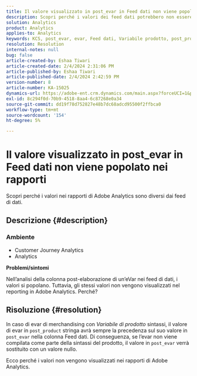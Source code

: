 ```yaml
---
title: Il valore visualizzato in post_evar in Feed dati non viene popolato nei rapporti
description: Scopri perché i valori dei feed dati potrebbero non essere visualizzati nel rapporto di Adobe Analytics.
solution: Analytics
product: Analytics
applies-to: Analytics
keywords: KCS, post_evar, evar, Feed dati, Variabile prodotto, post_product, Valori
resolution: Resolution
internal-notes: null
bug: false
article-created-by: Eshaa Tiwari
article-created-date: 2/4/2024 2:31:06 PM
article-published-by: Eshaa Tiwari
article-published-date: 2/4/2024 2:42:59 PM
version-number: 8
article-number: KA-15025
dynamics-url: https://adobe-ent.crm.dynamics.com/main.aspx?forceUCI=1&pagetype=entityrecord&etn=knowledgearticle&id=e1d92807-6ac3-ee11-9079-6045bd006295
exl-id: 8c294f0d-70b9-4518-8aa4-6c87268e0a34
source-git-commit: dd19f78d752827e48b7dc68adcd95500f2ffbca0
workflow-type: tm+mt
source-wordcount: '154'
ht-degree: 5%

---
```


# Il valore visualizzato in post_evar in Feed dati non viene popolato nei rapporti


Scopri perché i valori nei rapporti di Adobe Analytics sono diversi dai feed di dati.

## Descrizione {#description}


### <b>Ambiente</b>

- Customer Journey Analytics
- Analytics


<b>Problemi/sintomi</b>

Nell’analisi della colonna post-elaborazione di un’eVar nei feed di dati, i valori si popolano. Tuttavia, gli stessi valori non vengono visualizzati nel reporting in Adobe Analytics. Perché?






## Risoluzione {#resolution}


In caso di evar di merchandising con *Variabile di prodotto* sintassi, il valore di evar in `post_product` stringa avrà sempre la precedenza sul suo valore in `post_evar` nella colonna Feed dati. Di conseguenza, se l’evar non viene compilata come parte della sintassi del prodotto, il valore in `post_evar` verrà sostituito con un valore nullo.

Ecco perché i valori non vengono visualizzati nei rapporti di Adobe Analytics.
